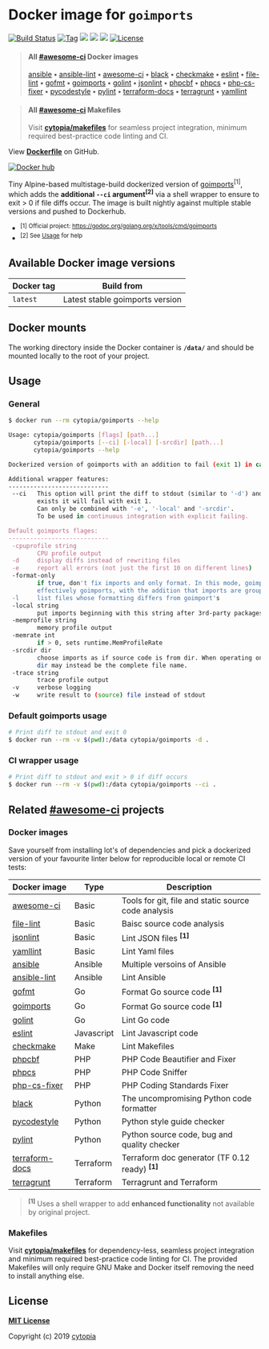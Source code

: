 # Docker image for `goimports`

[![Build Status](https://travis-ci.com/cytopia/docker-goimports.svg?branch=master)](https://travis-ci.com/cytopia/docker-goimports)
[![Tag](https://img.shields.io/github/tag/cytopia/docker-goimports.svg)](https://github.com/cytopia/docker-goimports/releases)
[![](https://images.microbadger.com/badges/version/cytopia/goimports:latest.svg?&kill_cache=1)](https://microbadger.com/images/cytopia/goimports:latest "goimports")
[![](https://images.microbadger.com/badges/image/cytopia/goimports:latest.svg?&kill_cache=1)](https://microbadger.com/images/cytopia/goimports:latest "goimports")
[![](https://img.shields.io/badge/github-cytopia%2Fdocker--goimports-red.svg)](https://github.com/cytopia/docker-goimports "github.com/cytopia/docker-goimports")
[![License](https://img.shields.io/badge/license-MIT-%233DA639.svg)](https://opensource.org/licenses/MIT)

> #### All [#awesome-ci](https://github.com/topics/awesome-ci) Docker images
>
> [ansible](https://github.com/cytopia/docker-ansible) **•**
> [ansible-lint](https://github.com/cytopia/docker-ansible-lint) **•**
> [awesome-ci](https://github.com/cytopia/awesome-ci) **•**
> [black](https://github.com/cytopia/docker-black) **•**
> [checkmake](https://github.com/cytopia/docker-checkmake) **•**
> [eslint](https://github.com/cytopia/docker-eslint) **•**
> [file-lint](https://github.com/cytopia/docker-file-lint) **•**
> [gofmt](https://github.com/cytopia/docker-gofmt) **•**
> [goimports](https://github.com/cytopia/docker-goimports) **•**
> [golint](https://github.com/cytopia/docker-golint) **•**
> [jsonlint](https://github.com/cytopia/docker-jsonlint) **•**
> [phpcbf](https://github.com/cytopia/docker-phpcbf) **•**
> [phpcs](https://github.com/cytopia/docker-phpcs) **•**
> [php-cs-fixer](https://github.com/cytopia/docker-php-cs-fixer) **•**
> [pycodestyle](https://github.com/cytopia/docker-pycodestyle) **•**
> [pylint](https://github.com/cytopia/docker-pylint) **•**
> [terraform-docs](https://github.com/cytopia/docker-terraform-docs) **•**
> [terragrunt](https://github.com/cytopia/docker-terragrunt) **•**
> [yamllint](https://github.com/cytopia/docker-yamllint)


> #### All [#awesome-ci](https://github.com/topics/awesome-ci) Makefiles
>
> Visit **[cytopia/makefiles](https://github.com/cytopia/makefiles)** for seamless project integration, minimum required best-practice code linting and CI.

View **[Dockerfile](https://github.com/cytopia/docker-goimports/blob/master/Dockerfile)** on GitHub.

[![Docker hub](http://dockeri.co/image/cytopia/goimports?&kill_cache=1)](https://hub.docker.com/r/cytopia/goimports)

Tiny Alpine-based multistage-build dockerized version of [goimports](https://godoc.org/golang.org/x/tools/cmd/goimports)<sup>[1]</sup>,
which adds the **additional `--ci` argument<sup>[2]</sup>** via a shell wrapper to ensure to exit > 0 if file diffs occur.
The image is built nightly against multiple stable versions and pushed to Dockerhub.

* <sup>[1] Official project: https://godoc.org/golang.org/x/tools/cmd/goimports</sup>
* <sup>[2] See [Usage](#usage) for help</sup>


## Available Docker image versions

| Docker tag | Build from |
|------------|------------|
| `latest`   | Latest stable goimports version |


## Docker mounts

The working directory inside the Docker container is **`/data/`** and should be mounted locally to
the root of your project.


## Usage

### General

```bash
$ docker run --rm cytopia/goimports --help

Usage: cytopia/goimports [flags] [path...]
       cytopia/goimports [--ci] [-local] [-srcdir] [path...]
       cytopia/goimports --help

Dockerized version of goimports with an addition to fail (exit 1) in case of file changes.

Additional wrapper features:
----------------------------
 --ci   This option will print the diff to stdout (similar to '-d') and if a diff
        exists it will fail with exit 1.
        Can only be combined with '-e', '-local' and '-srcdir'.
        To be used in continuous integration with explicit failing.

Default goimports flages:
----------------------------
 -cpuprofile string
        CPU profile output
 -d     display diffs instead of rewriting files
 -e     report all errors (not just the first 10 on different lines)
 -format-only
        if true, don't fix imports and only format. In this mode, goimports is
        effectively goimports, with the addition that imports are grouped into sections.
 -l     list files whose formatting differs from goimport's
 -local string
        put imports beginning with this string after 3rd-party packages; comma-separated list
 -memprofile string
        memory profile output
 -memrate int
        if > 0, sets runtime.MemProfileRate
 -srcdir dir
        choose imports as if source code is from dir. When operating on a single file,
        dir may instead be the complete file name.
 -trace string
        trace profile output
 -v     verbose logging
 -w     write result to (source) file instead of stdout
```

### Default goimports usage
```bash
# Print diff to stdout and exit 0
$ docker run --rm -v $(pwd):/data cytopia/goimports -d .
```

### CI wrapper usage
```bash
# Print diff to stdout and exit > 0 if diff occurs
$ docker run --rm -v $(pwd):/data cytopia/goimports --ci .
```


## Related [#awesome-ci](https://github.com/topics/awesome-ci) projects

### Docker images

Save yourself from installing lot's of dependencies and pick a dockerized version of your favourite
linter below for reproducible local or remote CI tests:

| Docker image | Type | Description |
|--------------|------|-------------|
| [awesome-ci](https://github.com/cytopia/awesome-ci) | Basic | Tools for git, file and static source code analysis |
| [file-lint](https://github.com/cytopia/docker-file-lint) | Basic | Baisc source code analysis |
| [jsonlint](https://github.com/cytopia/docker-jsonlint) | Basic | Lint JSON files **<sup>[1]</sup>** |
| [yamllint](https://github.com/cytopia/docker-yamllint) | Basic | Lint Yaml files |
| [ansible](https://github.com/cytopia/docker-ansible) | Ansible | Multiple versoins of Ansible |
| [ansible-lint](https://github.com/cytopia/docker-ansible-lint) | Ansible | Lint  Ansible |
| [gofmt](https://github.com/cytopia/docker-gofmt) | Go | Format Go source code **<sup>[1]</sup>** |
| [goimports](https://github.com/cytopia/docker-goimports) | Go | Format Go source code **<sup>[1]</sup>** |
| [golint](https://github.com/cytopia/docker-golint) | Go | Lint Go code |
| [eslint](https://github.com/cytopia/docker-eslint) | Javascript | Lint Javascript code |
| [checkmake](https://github.com/cytopia/docker-checkmake) | Make | Lint Makefiles |
| [phpcbf](https://github.com/cytopia/docker-phpcbf) | PHP | PHP Code Beautifier and Fixer |
| [phpcs](https://github.com/cytopia/docker-phpcs) | PHP | PHP Code Sniffer |
| [php-cs-fixer](https://github.com/cytopia/docker-php-cs-fixer) | PHP | PHP Coding Standards Fixer |
| [black](https://github.com/cytopia/docker-black) | Python | The uncompromising Python code formatter |
| [pycodestyle](https://github.com/cytopia/docker-pycodestyle) | Python | Python style guide checker |
| [pylint](https://github.com/cytopia/docker-pylint) | Python | Python source code, bug and quality checker |
| [terraform-docs](https://github.com/cytopia/docker-terraform-docs) | Terraform | Terraform doc generator (TF 0.12 ready) **<sup>[1]</sup>** |
| [terragrunt](https://github.com/cytopia/docker-terragrunt) | Terraform | Terragrunt and Terraform |

> **<sup>[1]</sup>** Uses a shell wrapper to add **enhanced functionality** not available by original project.


### Makefiles

Visit **[cytopia/makefiles](https://github.com/cytopia/makefiles)** for dependency-less, seamless project integration and minimum required best-practice code linting for CI.
The provided Makefiles will only require GNU Make and Docker itself removing the need to install anything else.


## License

**[MIT License](LICENSE)**

Copyright (c) 2019 [cytopia](https://github.com/cytopia)
